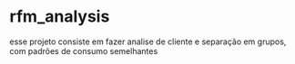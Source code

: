# rfm_analysis
esse projeto consiste em fazer analise de cliente e separação em grupos, com padrões de consumo semelhantes
